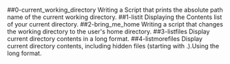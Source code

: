 ##0-current_working_directory
Writing a Script that prints the absolute path name of the current working directory.
##1-listit
Displaying the Contents list of your current directory.
##2-bring_me_home
Writing a script that changes the working directory to the user's home directory.
##3-listfiles
Display current directory contents in a long format.
##4-listmorefiles
Display current directory contents, including hidden files (starting with .).Using the long format.
